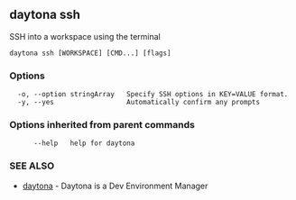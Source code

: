 ## daytona ssh

SSH into a workspace using the terminal

```
daytona ssh [WORKSPACE] [CMD...] [flags]
```

### Options

```
  -o, --option stringArray   Specify SSH options in KEY=VALUE format.
  -y, --yes                  Automatically confirm any prompts
```

### Options inherited from parent commands

```
      --help   help for daytona
```

### SEE ALSO

* [daytona](daytona.md)	 - Daytona is a Dev Environment Manager

